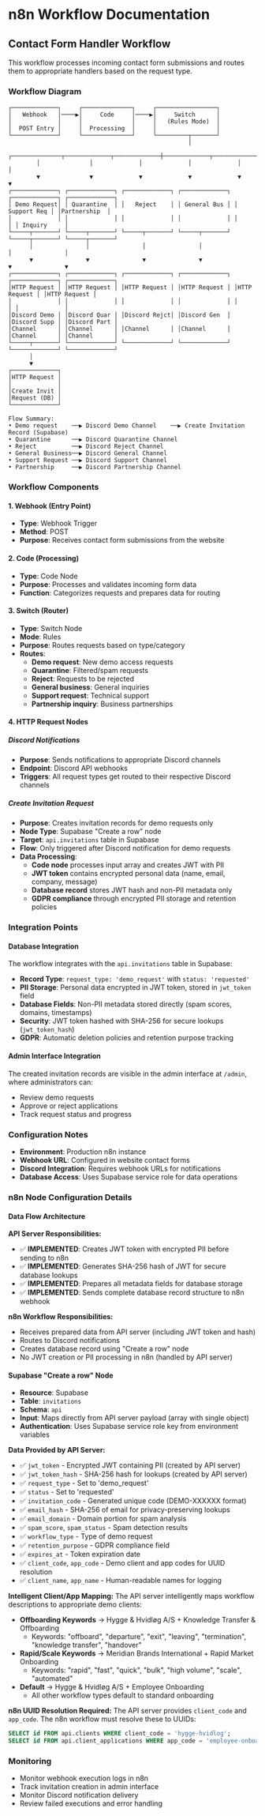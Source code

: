 # n8n Workflow Documentation

## Contact Form Handler Workflow

This workflow processes incoming contact form submissions and routes them to appropriate handlers based on the request type.

### Workflow Diagram

```text
┌─────────────┐     ┌──────────────┐     ┌─────────────────┐
│   Webhook   │────▶│     Code     │────▶│     Switch      │
│             │     │              │     │   (Rules Mode)  │
│  POST Entry │     │  Processing  │     │                 │
└─────────────┘     └──────────────┘     └─────────┬───────┘
                                                   │
        ┌──────────────┬─────────────┬─────────────┼─────────────┬─────────────┐
        │              │             │             │             │             │
        ▼              ▼             ▼             ▼             ▼             ▼
┌─────────────┐ ┌─────────────┐ ┌─────────────┐ ┌─────────────┐ ┌─────────────┐ ┌─────────────┐
│ Demo Request│ │ Quarantine  │ │   Reject    │ │ General Bus │ │ Support Req │ │Partnership  │
│             │ │             │ │             │ │             │ │             │ │ Inquiry     │
└─────┬───────┘ └─────┬───────┘ └─────┬───────┘ └─────┬───────┘ └─────┬───────┘ └─────┬───────┘
      │               │               │               │               │               │
      ▼               ▼               ▼               ▼               ▼               ▼
┌─────────────┐ ┌─────────────┐ ┌─────────────┐ ┌─────────────┐ ┌─────────────┐ ┌─────────────┐
│HTTP Request │ │HTTP Request │ │HTTP Request │ │HTTP Request │ │HTTP Request │ │HTTP Request │
│             │ │             │ │             │ │             │ │             │ │             │
│Discord Demo │ │Discord Quar │ │Discord Rejct│ │Discord Gen  │ │Discord Supp │ │Discord Part │
│Channel      │ │Channel      │ │Channel      │ │Channel      │ │Channel      │ │Channel      │
└─────┬───────┘ └─────────────┘ └─────────────┘ └─────────────┘ └─────────────┘ └─────────────┘
      │
      ▼
┌─────────────┐
│HTTP Request │
│             │
│Create Invit │
│Request (DB) │
└─────────────┘

Flow Summary:
• Demo request    ──▶ Discord Demo Channel    ──▶ Create Invitation Record (Supabase)
• Quarantine      ──▶ Discord Quarantine Channel
• Reject          ──▶ Discord Reject Channel
• General Business──▶ Discord General Channel
• Support Request ──▶ Discord Support Channel  
• Partnership     ──▶ Discord Partnership Channel
```

### Workflow Components

#### 1. Webhook (Entry Point)

- **Type**: Webhook Trigger
- **Method**: POST
- **Purpose**: Receives contact form submissions from the website

#### 2. Code (Processing)

- **Type**: Code Node
- **Purpose**: Processes and validates incoming form data
- **Function**: Categorizes requests and prepares data for routing

#### 3. Switch (Router)

- **Type**: Switch Node
- **Mode**: Rules
- **Purpose**: Routes requests based on type/category
- **Routes**:
  - **Demo request**: New demo access requests
  - **Quarantine**: Filtered/spam requests
  - **Reject**: Requests to be rejected
  - **General business**: General inquiries
  - **Support request**: Technical support
  - **Partnership inquiry**: Business partnerships

#### 4. HTTP Request Nodes

##### Discord Notifications

- **Purpose**: Sends notifications to appropriate Discord channels
- **Endpoint**: Discord API webhooks
- **Triggers**: All request types get routed to their respective Discord channels

##### Create Invitation Request

- **Purpose**: Creates invitation records for demo requests only
- **Node Type**: Supabase "Create a row" node
- **Target**: `api.invitations` table in Supabase
- **Flow**: Only triggered after Discord notification for demo requests
- **Data Processing**: 
  - **Code node** processes input array and creates JWT with PII
  - **JWT token** contains encrypted personal data (name, email, company, message)
  - **Database record** stores JWT hash and non-PII metadata only
  - **GDPR compliance** through encrypted PII storage and retention policies

### Integration Points

#### Database Integration

The workflow integrates with the `api.invitations` table in Supabase:

- **Record Type**: `request_type: 'demo_request'` with `status: 'requested'`
- **PII Storage**: Personal data encrypted in JWT token, stored in `jwt_token` field
- **Database Fields**: Non-PII metadata stored directly (spam scores, domains, timestamps)
- **Security**: JWT token hashed with SHA-256 for secure lookups (`jwt_token_hash`)
- **GDPR**: Automatic deletion policies and retention purpose tracking

#### Admin Interface Integration

The created invitation records are visible in the admin interface at `/admin`, where administrators can:

- Review demo requests
- Approve or reject applications
- Track request status and progress

### Configuration Notes

- **Environment**: Production n8n instance
- **Webhook URL**: Configured in website contact forms
- **Discord Integration**: Requires webhook URLs for notifications
- **Database Access**: Uses Supabase service role for data operations

### n8n Node Configuration Details

#### Data Flow Architecture

**API Server Responsibilities:**
- ✅ **IMPLEMENTED**: Creates JWT token with encrypted PII before sending to n8n
- ✅ **IMPLEMENTED**: Generates SHA-256 hash of JWT for secure database lookups  
- ✅ **IMPLEMENTED**: Prepares all metadata fields for database storage
- ✅ **IMPLEMENTED**: Sends complete database record structure to n8n webhook

**n8n Workflow Responsibilities:**
- Receives prepared data from API server (including JWT token and hash)
- Routes to Discord notifications 
- Creates database record using "Create a row" node
- No JWT creation or PII processing in n8n (handled by API server)

#### Supabase "Create a row" Node

- **Resource**: Supabase
- **Table**: `invitations`
- **Schema**: `api`  
- **Input**: Maps directly from API server payload (array with single object)
- **Authentication**: Uses Supabase service role key from environment variables

**Data Provided by API Server:**
- ✅ `jwt_token` - Encrypted JWT containing PII (created by API server)
- ✅ `jwt_token_hash` - SHA-256 hash for lookups (created by API server)
- ✅ `request_type` - Set to 'demo_request'
- ✅ `status` - Set to 'requested'
- ✅ `invitation_code` - Generated unique code (DEMO-XXXXXX format)
- ✅ `email_hash` - SHA-256 of email for privacy-preserving lookups
- ✅ `email_domain` - Domain portion for spam analysis
- ✅ `spam_score`, `spam_status` - Spam detection results
- ✅ `workflow_type` - Type of demo request
- ✅ `retention_purpose` - GDPR compliance field
- ✅ `expires_at` - Token expiration date
- ✅ `client_code`, `app_code` - Demo client and app codes for UUID resolution
- ✅ `client_name`, `app_name` - Human-readable names for logging

**Intelligent Client/App Mapping:**
The API server intelligently maps workflow descriptions to appropriate demo clients:

- **Offboarding Keywords** → Hygge & Hvidløg A/S + Knowledge Transfer & Offboarding
  - Keywords: "offboard", "departure", "exit", "leaving", "termination", "knowledge transfer", "handover"
- **Rapid/Scale Keywords** → Meridian Brands International + Rapid Market Onboarding  
  - Keywords: "rapid", "fast", "quick", "bulk", "high volume", "scale", "automated"
- **Default** → Hygge & Hvidløg A/S + Employee Onboarding
  - All other workflow types default to standard onboarding

**n8n UUID Resolution Required:**
The API server provides `client_code` and `app_code`. The n8n workflow must resolve these to UUIDs:

```sql
SELECT id FROM api.clients WHERE client_code = 'hygge-hvidlog';
SELECT id FROM api.client_applications WHERE app_code = 'employee-onboarding' AND client_id = (client_uuid);
```

### Monitoring

- Monitor webhook execution logs in n8n
- Track invitation creation in admin interface
- Monitor Discord notification delivery
- Review failed executions and error handling
